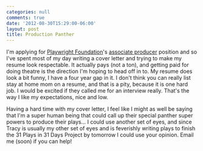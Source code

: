 ```yaml
---
categories: null
comments: true
date: '2012-08-30T15:29:00-06:00'
layout: post
title: Production Panther
---
```


I'm applying for [Playwright Foundation](http://www.playwrightsfoundation.org/)'s [associate producer](https://docs.google.com/file/d/0BzAR3G0r8i9VLUtMZmRwb0tvMW8/edit) position and so I've spent most of my day writing a cover letter and trying to make my resume look respectable. It actually pays (not a ton), and getting paid for doing theatre is the direction I'm hoping to head off in to. My resume does look a bit funny, I have a four year gap in it. I don't think you can really list stay at home mom on a resume, and that is a pity, because it is one hard job. I would be excited if they called me for an interview really. That's the way I like my expectations, nice and low. 

Having a hard time with my cover letter, I feel like I might as well be saying that I'm a super human being that could call up their special panther super powers to produce their plays... I could use another set of eyes, and since Tracy is usually my other set of eyes and is feverishly writing plays to finish the 31 Plays in 31 Days Project by tomorrow I could use your opinion. Email me (soon) if you can help!